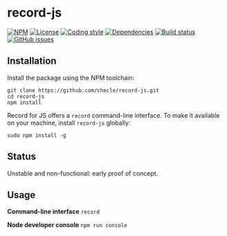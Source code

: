 # record-js
[![NPM](https://img.shields.io/npm/v/node-record.svg?maxAge=2592000&style=flat-square)](https://www.npmjs.com/package/node-record)
[![License](https://img.shields.io/npm/l/node-record.svg?style=flat-square)](https://github.com/checle/record-js/blob/master/LICENSE)
[![Coding style](https://img.shields.io/badge/code%20style-standard-blue.svg?style=flat-square)](http://standardjs.com/)
[![Dependencies](https://img.shields.io/david/checle/record-js.svg?maxAge=2592000&style=flat-square)](https://david-dm.org/checle/record-js)
[![Build status](https://img.shields.io/travis/checle/record-js/master.svg?style=flat-square)](https://travis-ci.org/checle/record-js)
[![GitHub issues](https://img.shields.io/github/issues/checle/record-js.svg?style=flat-square)](https://github.com/checle/record-js/issues)

## Installation

Install the package using the NPM toolchain:

    git clone https://github.com/checle/record-js.git
    cd record-js
    npm install

Record for JS offers a `record` command-line interface. To make it available on your machine, install `record-js` globally:

    sudo npm install -g

## Status

Unstable and non-functional: early proof of concept.

## Usage

**Command-line interface** `record`

**Node developer console** `npm run console`
